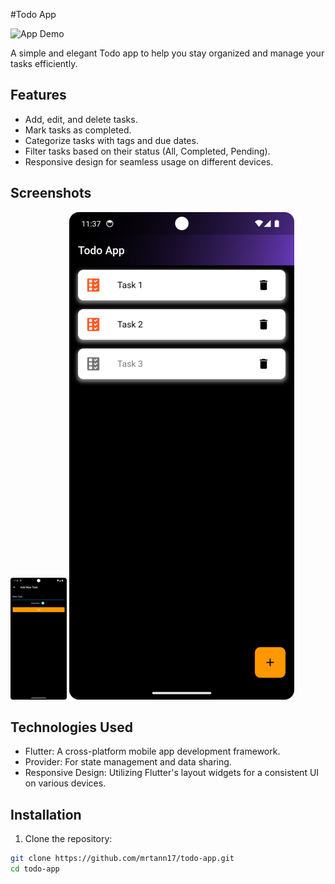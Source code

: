 #Todo App

![App Demo](/path/to/demo.gif)

A simple and elegant Todo app to help you stay organized and manage your tasks efficiently.

## Features

- Add, edit, and delete tasks.
- Mark tasks as completed.
- Categorize tasks with tags and due dates.
- Filter tasks based on their status (All, Completed, Pending).
- Responsive design for seamless usage on different devices.


## Screenshots
![Add Task Preview](assets/Preview2.png)
![All tasks preview](assets/Preview1.png)


## Technologies Used

- Flutter: A cross-platform mobile app development framework.
- Provider: For state management and data sharing.
- Responsive Design: Utilizing Flutter's layout widgets for a consistent UI on various devices.

## Installation

1. Clone the repository:

```bash
git clone https://github.com/mrtann17/todo-app.git
cd todo-app
